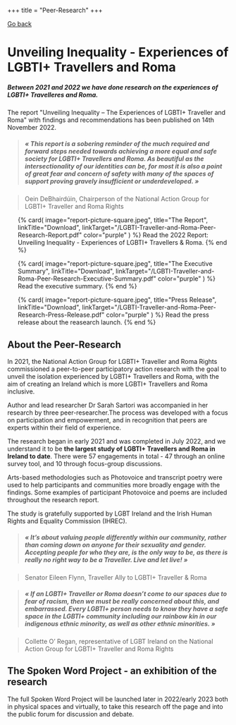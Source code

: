 +++
title = "Peer-Research"
+++

[Go back](/get-support)

# Unveiling Inequality - Experiences of LGBTI+ Travellers and Roma

##### Between 2021 and 2022 we have done research on the experiences of LGBTI+ Travelleres and Roma. 

The report "Unveiling Inequality – The Experiences of LGBTI+ Traveller and Roma" with findings and recommendations has been published on 14th November 2022.

> #####  « This report is a sobering reminder of the much required and forward steps needed towards achieving a more equal and safe society for LGBTI+ Travellers and Roma. As beautiful as the intersectionality of our identities can be, for most it is also a point of great fear and concern of safety with many of the spaces of support proving gravely insufficient or underdeveloped. »

> Oein DeBhairdúin, Chairperson of the National Action Group for LGBTI+ Traveller and Roma Rights

<ul class="card-list">
{% card(
	image="report-picture-square.jpeg",
	title="The Report",
	linkTitle="Download",
	linkTarget="/LGBTI-Traveller-and-Roma-Peer-Research-Report.pdf"
	color="purple"
) %}
Read the 2022 Report: Unveiling Inequality - Experiences of LGBTI+ Travellers & Roma.
{% end %}

{% card(
	image="report-picture-square.jpeg",
	title="The Executive Summary",
	linkTitle="Download",
	linkTarget="/LGBTI-Traveller-and-Roma-Peer-Research-Executive-Summary.pdf"
	color="purple"
) %}
Read the executive summary.
{% end %}

{% card(
	image="report-picture-square.jpeg",
	title="Press Release",
	linkTitle="Download",
	linkTarget="/LGBTI-Traveller-and-Roma-Peer-Research-Press-Release.pdf"
	color="purple"
) %}
Read the press release about the reasearch launch.
{% end %}
</ul>

## About the Peer-Research

In 2021, the National Action Group for LGBTI+ Traveller and Roma Rights commissioned a peer-to-peer participatory action
research with the goal to unveil the isolation experienced by LGBTI+ Travellers and Roma, with the aim of creating an Ireland which is more LGBTI+ Travellers and Roma inclusive.

Author and lead researcher Dr Sarah  Sartori was accompanied in her research by three peer-researcher.The process was developed with a focus on participation and empowerment, and in recognition that peers are experts within their field of experience.

The research began in early 2021 and was completed in July 2022, and we understand it to be **the largest study of LGBTI+ Travellers and Roma in Ireland to date**. There were 57 engagements in total - 47 through an online survey tool, and 10 through focus-group discussions. 

Arts-based methodologies such as Photovoice and transcript poetry were used to help participants and communities more broadly engage with the findings. Some examples of participant Photovoice and poems are included throughout the research report. 

The study is gratefully supported by LGBT Ireland and the Irish Human Rights and Equality Commission (IHREC).

> #####  « It’s about valuing people differently within our community, rather than coming down on anyone for their sexuality and gender. Accepting people for who they are, is the only way to be, as there is really no right way to be a Traveller. Live and let live! »

> Senator Eileen Flynn, Traveller Ally to LGBTI+ Traveller & Roma

> #####  « If an LGBTI+ Traveller or Roma doesn’t come to our spaces due to fear of racism, then we must be really concerned about this, and embarrassed. Every LGBTI+ person needs to know they have a safe space in the LGBTI+ community including our rainbow kin in our indigenous ethnic minority, as well as other ethnic minorities. »

> Collette O’ Regan, representative of LGBT Ireland on the National Action Group for LGBTI+ Traveller and Roma Rights

## The Spoken Word Project - an exhibition of the research

The full Spoken Word Project will be launched later in 2022/early 2023 both in physical spaces and virtually, to take this research off the page and into the public forum for discussion and debate.

